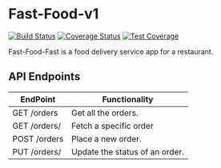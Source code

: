 # Fast-Food-v1

[![Build Status](https://travis-ci.com/danielotieno/fast-food-v1.svg?branch=api)](https://travis-ci.com/danielotieno/fast-food-v1)
[![Coverage Status](https://coveralls.io/repos/github/danielotieno/fast-food-v1/badge.svg?branch=api)](https://coveralls.io/github/danielotieno/fast-food-v1?branch=api)
[![Test Coverage](https://api.codeclimate.com/v1/badges/e23ec45d5b4e814e4310/test_coverage)](https://codeclimate.com/github/danielotieno/fast-food-v1/test_coverage)

Fast-Food-Fast is a food delivery service app for a restaurant.

## API Endpoints

| EndPoint              | Functionality                  |
| --------------------- | ------------------------------ |
| GET /orders           | Get all the orders.            |
| GET /orders/<orderId> | Fetch a specific order         |
| POST /orders          | Place a new order.             |
| PUT /orders/<orderId> | Update the status of an order. |